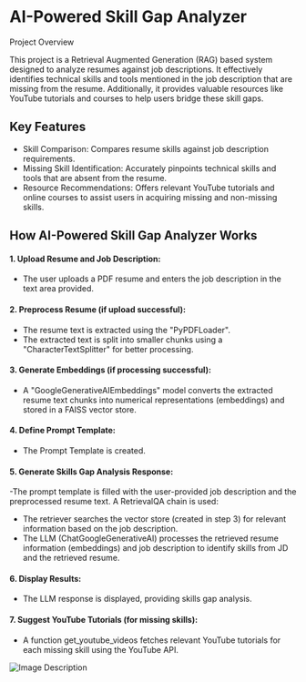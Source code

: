 # AI-Powered Skill Gap Analyzer
Project Overview

This project is a Retrieval Augmented Generation (RAG) based system designed to analyze resumes against job descriptions. It effectively identifies technical skills and tools mentioned in the job description that are missing from the resume. Additionally, it provides valuable resources like YouTube tutorials and courses to help users bridge these skill gaps.

## Key Features

- Skill Comparison: Compares resume skills against job description requirements.
- Missing Skill Identification: Accurately pinpoints technical skills and tools that are absent from the resume.
- Resource Recommendations: Offers relevant YouTube tutorials and online courses to assist users in acquiring missing and non-missing skills.


## **How AI-Powered Skill Gap Analyzer Works**

#### 1. Upload Resume and Job Description:
- The user uploads a PDF resume and enters the job description in the text area provided.
#### 2. Preprocess Resume (if upload successful):
- The resume text is extracted using the "PyPDFLoader".
-	The extracted text is split into smaller chunks using a "CharacterTextSplitter" for better processing.
#### 3. Generate Embeddings (if processing successful):
- A "GoogleGenerativeAIEmbeddings" model converts the extracted resume text chunks into numerical representations (embeddings) and stored in a FAISS vector store. 
#### 4. Define Prompt Template:
- The Prompt Template is created. 
#### 5. Generate Skills Gap Analysis Response:
-The prompt template is filled with the user-provided job description and the preprocessed resume text.
A RetrievalQA chain is used: 
-	The retriever searches the vector store (created in step 3) for relevant information based on the job description.
-	The LLM (ChatGoogleGenerativeAI) processes the retrieved resume information (embeddings) and job description to identify skills from JD and the retrieved resume.
#### 6. Display Results:
-	The LLM response is displayed, providing skills gap analysis.
#### 7. Suggest YouTube Tutorials (for missing skills):
-	A function get_youtube_videos fetches relevant YouTube tutorials for each missing skill using the YouTube API.


![Image Description](https://github.com/Shajar87/Resume-Analyzer-/blob/main/Skill%20Gap%20Analyzer%20Flow.png)

